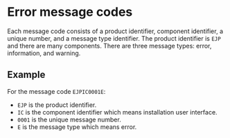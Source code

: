 # Error message codes

Each message code consists of a product identifier, component identifier, a unique number, and a message type identifier. The product identifier is `EJP` and there are many components. There are three message types: error, information, and warning.

## Example

For the message code `EJPIC0001E`:

-   `EJP` is the product identifier.
-   `IC` is the component identifier which means installation user interface.
-   `0001` is the unique message number.
-   `E` is the message type which means error.
